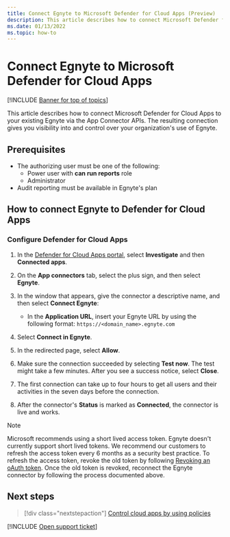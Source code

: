 ```yaml
---
title: Connect Egnyte to Microsoft Defender for Cloud Apps (Preview)
description: This article describes how to connect Microsoft Defender for Cloud Apps to your existing Egnyte via the App Connector APIs. 
ms.date: 01/13/2022
ms.topic: how-to
---
```

# Connect Egnyte to Microsoft Defender for Cloud Apps

[!INCLUDE [Banner for top of topics](includes/banner.md)]

This article describes how to connect Microsoft Defender for Cloud Apps to your existing Egnyte via the App Connector APIs. The resulting connection gives you visibility into and control over your organization's use of Egnyte.

## Prerequisites

- The authorizing user must be one of the following:
  - Power user with **can run reports** role
  - Administrator
- Audit reporting must be available in Egnyte's plan

## How to connect Egnyte to Defender for Cloud Apps

### Configure Defender for Cloud Apps

1. In the [Defender for Cloud Apps portal](https://portal.cloudappsecurity.com/), select **Investigate** and then **Connected apps**.

1. On the **App connectors** tab, select the plus sign, and then select **Egnyte**.

1. In the window that appears, give the connector a descriptive name, and then select **Connect Egnyte**:

    - In the **Application URL**, insert your Egnyte URL by using the following format: `https://<domain_name>.egnyte.com`

1. Select **Connect in Egnyte**.
1. In the redirected page, select **Allow**.
1. Make sure the connection succeeded by selecting **Test now**. The test might take a few minutes. After you see a success notice, select **Close**.
1. The first connection can take up to four hours to get all users and their activities in the seven days before the connection.
1. After the connector's **Status** is marked as **Connected**, the connector is live and works.

>[!NOTE]
>Microsoft recommends using a short lived access token. Egnyte doesn't currently support short lived tokens. We recommend our customers to refresh the access token every 6 months as a security best practice. 
>To refresh the access token, revoke the old token by following [Revoking an oAuth token](https://developers.egnyte.com/docs/read/Public_API_Authentication#Revoking-an-OAuth-Token). 
>Once the old token is revoked, reconnect the Egnyte connector by following the process documented above. 

## Next steps

> [!div class="nextstepaction"]
> [Control cloud apps by using policies](control-cloud-apps-with-policies.md)

[!INCLUDE [Open support ticket](includes/support.md)]
